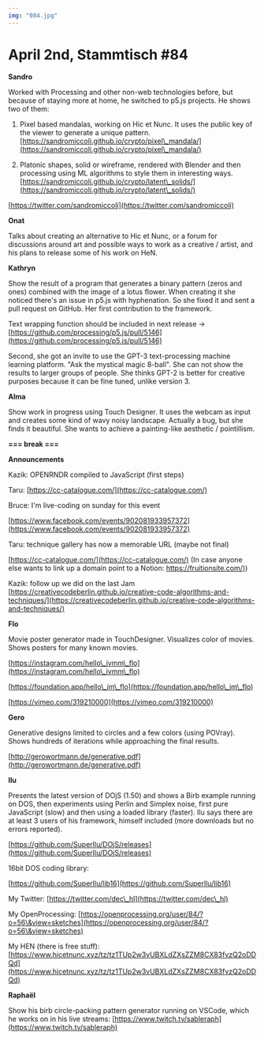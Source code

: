 ```yaml
---
img: "084.jpg"
---
```


# **April 2nd, Stammtisch #84**


**Sandro**

Worked with Processing and other non-web technologies before, but because of staying more at home, he switched to p5.js projects. He shows two of them:



1. Pixel based mandalas, working on Hic et Nunc. It uses the public key of the viewer to generate a unique pattern. [https://sandromiccoli.github.io/crypto/pixel\_mandala/](https://sandromiccoli.github.io/crypto/pixel\_mandala/)

2. Platonic shapes, solid or wireframe, rendered with Blender and then processing using ML algorithms to style them in interesting ways. [https://sandromiccoli.github.io/crypto/latent\_solids/](https://sandromiccoli.github.io/crypto/latent\_solids/)



[https://twitter.com/sandromiccoli](https://twitter.com/sandromiccoli)



**Onat**

Talks about creating an alternative to Hic et Nunc, or a forum for discussions around art and possible ways to work as a creative / artist, and his plans to release some of his work on HeN.



**Kathryn**

Show the result of a program that generates a binary pattern (zeros and ones) combined with the image of a lotus flower. When creating it she noticed there's an issue in p5.js with hyphenation. So she fixed it and sent a pull request on GitHub. Her first contribution to the framework.

Text wrapping function should be included in next release -> [https://github.com/processing/p5.js/pull/5146](https://github.com/processing/p5.js/pull/5146) 

Second, she got an invite to use the GPT-3 text-processing machine learning platform. "Ask the mystical magic 8-ball". She can not show the results to larger groups of people. She thinks GPT-2 is better for creative purposes because it can be fine tuned, unlike version 3.



**Alma**

Show work in progress using Touch Designer. It uses the webcam as input and creates some kind of wavy noisy landscape. Actually a bug, but she finds it beautiful. She wants to achieve a painting-like aesthetic / pointillism.



**=== break ===**



**Announcements**

Kazik: OPENRNDR compiled to JavaScript (first steps)

Taru: [https://cc-catalogue.com/](https://cc-catalogue.com/)

Bruce: I'm live-coding on sunday for this event 

  [https://www.facebook.com/events/902081933957372](https://www.facebook.com/events/902081933957372)

Taru: technique gallery has now a memorable URL (maybe not final) 

  [https://cc-catalogue.com/](https://cc-catalogue.com/) (In case anyone else wants to link up a domain point to a Notion: [https://fruitionsite.com/)](https://fruitionsite.com/))

Kazik: follow up we did on the last Jam  [https://creativecodeberlin.github.io/creative-code-algorithms-and-techniques/](https://creativecodeberlin.github.io/creative-code-algorithms-and-techniques/)



**Flo**

Movie poster generator made in TouchDesigner. Visualizes color of movies. Shows posters for many known movies.

[https://instagram.com/hello\_ivmm\_flo](https://instagram.com/hello\_ivmm\_flo)

[https://foundation.app/hello\_im\_flo](https://foundation.app/hello\_im\_flo)

[https://vimeo.com/319210000](https://vimeo.com/319210000)



**Gero**

Generative designs limited to circles and a few colors (using POVray). Shows hundreds of iterations while approaching the final results.

[http://gerowortmann.de/generative.pdf](http://gerowortmann.de/generative.pdf)



**Ilu**

Presents the latest version of DOjS (1.50) and shows a Birb example running on DOS, then experiments using Perlin and Simplex noise, first pure JavaScript (slow) and then using a loaded library (faster). Ilu says there are at least 3 users of his framework, himself included (more downloads but no errors reported).

[https://github.com/SuperIlu/DOjS/releases](https://github.com/SuperIlu/DOjS/releases)



16bit DOS coding library:

[https://github.com/SuperIlu/lib16](https://github.com/SuperIlu/lib16)



My Twitter: [https://twitter.com/dec\_hl](https://twitter.com/dec\_hl)

My OpenProcessing: [https://openprocessing.org/user/84/?o=56\&view=sketches](https://openprocessing.org/user/84/?o=56\&view=sketches)

My HEN (there is free stuff): [https://www.hicetnunc.xyz/tz/tz1TUp2w3vUBXLdZXsZZM8CX83fvzQ2oDDQd](https://www.hicetnunc.xyz/tz/tz1TUp2w3vUBXLdZXsZZM8CX83fvzQ2oDDQd)



**Raphaël**

Show his birb circle-packing pattern generator running on VSCode, which he works on in his live streams: [https://www.twitch.tv/sableraph](https://www.twitch.tv/sableraph)

